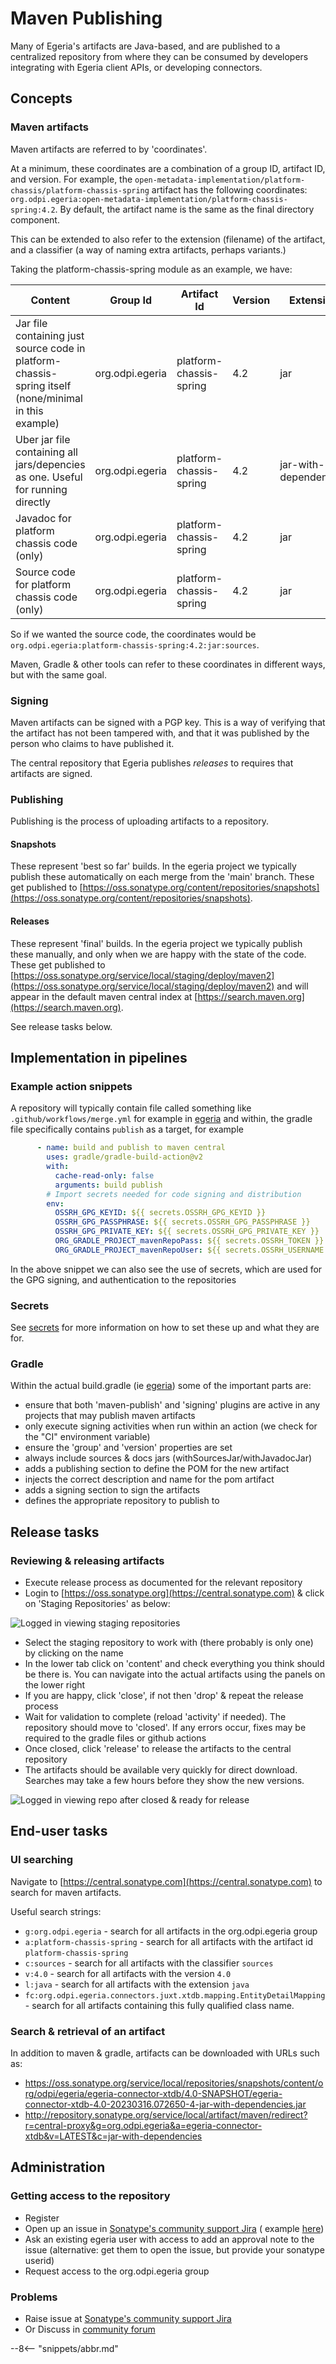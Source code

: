 <!-- SPDX-License-Identifier: CC-BY-4.0 -->
<!-- Copyright Contributors to the Egeria project 2020. -->

# Maven Publishing

Many of Egeria's artifacts are Java-based, and are published to a centralized repository from where they can be consumed by developers integrating with Egeria client APIs, or developing connectors.

## Concepts
### Maven artifacts

Maven artifacts are referred to by 'coordinates'. 

At a minimum, these coordinates are a combination of a group ID, artifact ID, and version. For example, the `open-metadata-implementation/platform-chassis/platform-chassis-spring` artifact has the following coordinates: `org.odpi.egeria:open-metadata-implementation/platform-chassis-spring:4.2`. By default, the artifact name is the same as the final directory component.

This can be extended to also refer to the extension (filename) of the artifact, and a classifier (a way of naming extra artifacts, perhaps variants.)

Taking the platform-chassis-spring module as an example, we have:

| Content                                                                                               | Group Id        | Artifact Id             | Version | Extension             | Classifier |
|-------------------------------------------------------------------------------------------------------|-----------------|-------------------------|---------|-----------------------|------------|
| Jar file containing just source code in platform-chassis-spring itself (none/minimal in this example) | org.odpi.egeria | platform-chassis-spring | 4.2     | jar                   |            |
| Uber jar file containing all jars/depencies as one. Useful for running directly                       | org.odpi.egeria | platform-chassis-spring                    | 4.2     | jar-with-dependencies |            |
| Javadoc for platform chassis code (only)                                                              | org.odpi.egeria | platform-chassis-spring   | 4.2     | jar                   | javadoc    |
| Source code for platform chassis code (only)                                                          | org.odpi.egeria | platform-chassis-spring   | 4.2     | jar                     | sources    |

So if we wanted the source code, the coordinates would be `org.odpi.egeria:platform-chassis-spring:4.2:jar:sources`.

Maven, Gradle & other tools can refer to these coordinates in different ways, but with the same goal.

### Signing

Maven artifacts can be signed with a PGP key. This is a way of verifying that the artifact has not been tampered with, and that it was published by the person who claims to have published it.

The central repository that Egeria publishes *releases* to requires that artifacts are signed.

### Publishing

Publishing is the process of uploading artifacts to a repository.

#### Snapshots

These represent 'best so far' builds. In the egeria project we typically publish these automatically on each merge from the 'main' branch. These get published to [https://oss.sonatype.org/content/repositories/snapshots](https://oss.sonatype.org/content/repositories/snapshots).

#### Releases

These represent 'final' builds. In the egeria project we typically publish these manually, and only when we are happy with the state of the code. These get published to [https://oss.sonatype.org/service/local/staging/deploy/maven2](https://oss.sonatype.org/service/local/staging/deploy/maven2) and will appear in the default maven central index at [https://search.maven.org](https://search.maven.org).

See release tasks below.

## Implementation in pipelines
### Example action snippets

A repository will typically contain file called something like `.github/workflows/merge.yml` for example in [egeria](https://github.com/odpi/egeria/blob/main/.github/workflows/merge-v4.yml) and within, the gradle file specifically contains `publish` as a target, for example
```yaml
      - name: build and publish to maven central
        uses: gradle/gradle-build-action@v2
        with:
          cache-read-only: false
          arguments: build publish
        # Import secrets needed for code signing and distribution
        env:
          OSSRH_GPG_KEYID: ${{ secrets.OSSRH_GPG_KEYID }}
          OSSRH_GPG_PASSPHRASE: ${{ secrets.OSSRH_GPG_PASSPHRASE }}
          OSSRH_GPG_PRIVATE_KEY: ${{ secrets.OSSRH_GPG_PRIVATE_KEY }}
          ORG_GRADLE_PROJECT_mavenRepoPass: ${{ secrets.OSSRH_TOKEN }}
          ORG_GRADLE_PROJECT_mavenRepoUser: ${{ secrets.OSSRH_USERNAME }}

```
In the above snippet we can also see the use of secrets, which are used for the GPG signing, and authentication to the repositories

### Secrets

See [secrets](secrets.md) for more information on how to set these up and what they are for.

### Gradle

Within the actual build.gradle (ie [egeria](https://github.com/odpi/egeria/blob/main/build.gradle)) some of the important parts are:
- ensure that both 'maven-publish' and 'signing' plugins are active in any projects that may publish maven artifacts
- only execute signing activities when run within an action (we check for the "CI" environment variable)
- ensure the 'group' and 'version' properties are set 
- always include sources & docs jars (withSourcesJar/withJavadocJar)
- adds a publishing section to define the POM for the new artifact
- injects the correct description and name for the pom artifact
- adds a signing section to sign the artifacts
- defines the appropriate repository to publish to

## Release tasks
### Reviewing & releasing artifacts

* Execute release process as documented for the relevant repository
* Login to [https://oss.sonatype.org](https://central.sonatype.com) & click on 'Staging Repositories' as below:

![Logged in viewing staging repositories](maven-publish-oss1.png)

* Select the staging repository to work with (there probably is only one) by clicking on the name
* In the lower tab click on 'content' and check everything you think should be there is. You can navigate into the actual artifacts using the panels on the lower right
* If you are happy, click 'close', if not then 'drop' & repeat the release process
* Wait for validation to complete (reload 'activity' if needed). The repository should move to 'closed'. If any errors occur, fixes may be required to the gradle files or github actions
* Once closed, click 'release' to release the artifacts to the central repository
* The artifacts should be available very quickly for direct download. Searches may take a few hours before they show the new versions.

![Logged in viewing repo after closed & ready for release](maven-publish-oss2.png)
## End-user tasks
### UI searching

Navigate to [https://central.sonatype.com](https://central.sonatype.com) to search for maven artifacts.

Useful search strings:
  * `g:org.odpi.egeria` - search for all artifacts in the org.odpi.egeria group
  * `a:platform-chassis-spring` - search for all artifacts with the artifact id `platform-chassis-spring`
  * `c:sources` - search for all artifacts with the classifier `sources`
  * `v:4.0` - search for all artifacts with the version `4.0`
  * `l:java` - search for all artifacts with the extension `java`
  * `fc:org.odpi.egeria.connectors.juxt.xtdb.mapping.EntityDetailMapping` - search for all artifacts containing this fully qualified class name.

### Search & retrieval of an artifact

In addition to maven & gradle, artifacts can be downloaded with URLs such as:
* https://oss.sonatype.org/service/local/repositories/snapshots/content/org/odpi/egeria/egeria-connector-xtdb/4.0-SNAPSHOT/egeria-connector-xtdb-4.0-20230316.072650-4-jar-with-dependencies.jar
* http://repository.sonatype.org/service/local/artifact/maven/redirect?r=central-proxy&g=org.odpi.egeria&a=egeria-connector-xtdb&v=LATEST&c=jar-with-dependencies

## Administration
### Getting access to the repository

* Register
* Open up an issue in [Sonatype's community support Jira](https://issues.sonatype.org/projects/MVNCENTRAL/issues/MVNCENTRAL-8056?filter=allissues) ( example [here](https://issues.sonatype.org/browse/OSSRH-85860))
* Ask an existing egeria user with access to add an approval note to the issue (alternative: get them to open the issue, but provide your sonatype userid)
* Request access to the org.odpi.egeria group

### Problems

* Raise issue at [Sonatype's community support Jira](https://issues.sonatype.org/projects/MVNCENTRAL/issues/MVNCENTRAL-8056?filter=allissues)
* Or Discuss in [community forum](https://community.sonatype.com)

--8<-- "snippets/abbr.md"
